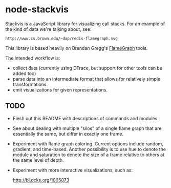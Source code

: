 # node-stackvis

Stackvis is a JavaScript library for visualizing call stacks.  For an example
of the kind of data we're talking about, see:

    http://www.cs.brown.edu/~dap/redis-flamegraph.svg

This library is based heavily on Brendan Gregg's
[FlameGraph](http://github.com/brendangregg/FlameGraph/) tools.

The intended workflow is:

- collect data (currently using DTrace, but support for other tools can be added too)
- parse data into an intermediate format that allows for relatively simple
  transformations
- emit visualizations for given representations.

## TODO

- Flesh out this README with descriptions of commands and modules.
- See about dealing with multiple "silos" of a single flame graph that are
  essentially the same, but differ in exactly one frame.
- Experiment with flame graph coloring.  Current options include random,
  gradient, and time-based.  Another possibility is to use hue to denote the
  module and saturation to denote the size of a frame relative to others at the
  same level of depth.
- Experiment with more interactive visualizations, such as:

    http://bl.ocks.org/1005873
